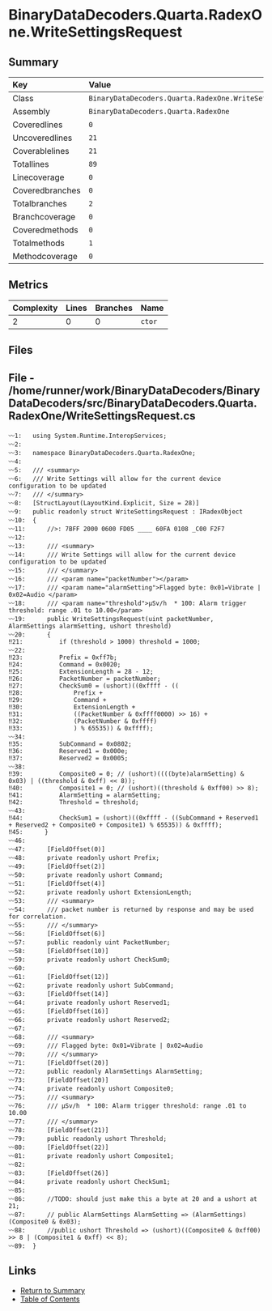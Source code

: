 ﻿# BinaryDataDecoders.Quarta.RadexOne.WriteSettingsRequest

## Summary

| Key             | Value                                                     |
| :-------------- | :-------------------------------------------------------- |
| Class           | `BinaryDataDecoders.Quarta.RadexOne.WriteSettingsRequest` |
| Assembly        | `BinaryDataDecoders.Quarta.RadexOne`                      |
| Coveredlines    | `0`                                                       |
| Uncoveredlines  | `21`                                                      |
| Coverablelines  | `21`                                                      |
| Totallines      | `89`                                                      |
| Linecoverage    | `0`                                                       |
| Coveredbranches | `0`                                                       |
| Totalbranches   | `2`                                                       |
| Branchcoverage  | `0`                                                       |
| Coveredmethods  | `0`                                                       |
| Totalmethods    | `1`                                                       |
| Methodcoverage  | `0`                                                       |

## Metrics

| Complexity | Lines | Branches | Name    |
| :--------- | :---- | :------- | :------ |
| 2          | 0     | 0        | `ctor`  |

## Files

## File - /home/runner/work/BinaryDataDecoders/BinaryDataDecoders/src/BinaryDataDecoders.Quarta.RadexOne/WriteSettingsRequest.cs

```CSharp
〰1:   using System.Runtime.InteropServices;
〰2:   
〰3:   namespace BinaryDataDecoders.Quarta.RadexOne;
〰4:   
〰5:   /// <summary>
〰6:   /// Write Settings will allow for the current device configuration to be updated
〰7:   /// </summary>
〰8:   [StructLayout(LayoutKind.Explicit, Size = 28)]
〰9:   public readonly struct WriteSettingsRequest : IRadexObject
〰10:  {
〰11:      //>: 7BFF 2000 0600 FD05 ____ 60FA 0108 _C00 F2F7
〰12:  
〰13:      /// <summary>
〰14:      /// Write Settings will allow for the current device configuration to be updated
〰15:      /// </summary>
〰16:      /// <param name="packetNumber"></param>
〰17:      /// <param name="alarmSetting">Flagged byte: 0x01=Vibrate | 0x02=Audio </param>
〰18:      /// <param name="threshold">μSv/h  * 100: Alarm trigger threshold: range .01 to 10.00</param>
〰19:      public WriteSettingsRequest(uint packetNumber, AlarmSettings alarmSetting, ushort threshold)
〰20:      {
‼21:          if (threshold > 1000) threshold = 1000;
〰22:  
‼23:          Prefix = 0xff7b;
‼24:          Command = 0x0020;
‼25:          ExtensionLength = 28 - 12;
‼26:          PacketNumber = packetNumber;
‼27:          CheckSum0 = (ushort)((0xffff - ((
‼28:              Prefix +
‼29:              Command +
‼30:              ExtensionLength +
‼31:              ((PacketNumber & 0xffff0000) >> 16) +
‼32:              (PacketNumber & 0xffff)
‼33:              ) % 65535)) & 0xffff);
〰34:  
‼35:          SubCommand = 0x0802;
‼36:          Reserved1 = 0x000e;
‼37:          Reserved2 = 0x0005;
〰38:  
‼39:          Composite0 = 0; // (ushort)((((byte)alarmSetting) & 0x03) | ((threshold & 0xff) << 8));
‼40:          Composite1 = 0; // (ushort)((threshold & 0xff00) >> 8);
‼41:          AlarmSetting = alarmSetting;
‼42:          Threshold = threshold;
〰43:  
‼44:          CheckSum1 = (ushort)((0xffff - ((SubCommand + Reserved1 + Reserved2 + Composite0 + Composite1) % 65535)) & 0xffff);
‼45:      }
〰46:  
〰47:      [FieldOffset(0)]
〰48:      private readonly ushort Prefix;
〰49:      [FieldOffset(2)]
〰50:      private readonly ushort Command;
〰51:      [FieldOffset(4)]
〰52:      private readonly ushort ExtensionLength;
〰53:      /// <summary>
〰54:      /// packet number is returned by response and may be used for correlation.
〰55:      /// </summary>
〰56:      [FieldOffset(6)]
〰57:      public readonly uint PacketNumber;
〰58:      [FieldOffset(10)]
〰59:      private readonly ushort CheckSum0;
〰60:  
〰61:      [FieldOffset(12)]
〰62:      private readonly ushort SubCommand;
〰63:      [FieldOffset(14)]
〰64:      private readonly ushort Reserved1;
〰65:      [FieldOffset(16)]
〰66:      private readonly ushort Reserved2;
〰67:  
〰68:      /// <summary>
〰69:      /// Flagged byte: 0x01=Vibrate | 0x02=Audio
〰70:      /// </summary>
〰71:      [FieldOffset(20)]
〰72:      public readonly AlarmSettings AlarmSetting;
〰73:      [FieldOffset(20)]
〰74:      private readonly ushort Composite0;
〰75:      /// <summary>
〰76:      /// μSv/h  * 100: Alarm trigger threshold: range .01 to 10.00
〰77:      /// </summary>
〰78:      [FieldOffset(21)]
〰79:      public readonly ushort Threshold;
〰80:      [FieldOffset(22)]
〰81:      private readonly ushort Composite1;
〰82:  
〰83:      [FieldOffset(26)]
〰84:      private readonly ushort CheckSum1;
〰85:  
〰86:      //TODO: should just make this a byte at 20 and a ushort at 21;
〰87:      // public AlarmSettings AlarmSetting => (AlarmSettings)(Composite0 & 0x03);
〰88:      //public ushort Threshold => (ushort)((Composite0 & 0xff00) >> 8 | (Composite1 & 0xff) << 8);
〰89:  }
```

## Links

* [Return to Summary](Summary.md)
* [Table of Contents](../TOC.md)


